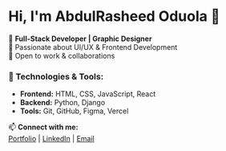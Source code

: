 # Hi, I'm AbdulRasheed Oduola 👋  
🚀 **Full-Stack Developer | Graphic Designer**  
🎨 Passionate about UI/UX & Frontend Development  
💼 Open to work & collaborations  

### 🔧 Technologies & Tools:  
- **Frontend:** HTML, CSS, JavaScript, React  
- **Backend:** Python, Django  
- **Tools:** Git, GitHub, Figma, Vercel  

📫 **Connect with me:**  
[Portfolio](https://oduola-abdulrasheed.vercel.app/) | [LinkedIn](your-linkedin-link) | [Email](mailto:rasheedoduola007@gmail.com)
